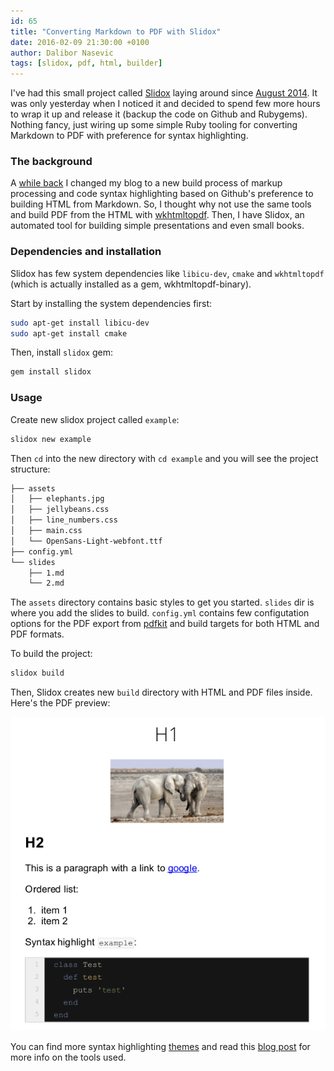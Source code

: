 ```yaml
---
id: 65
title: "Converting Markdown to PDF with Slidox"
date: 2016-02-09 21:30:00 +0100
author: Dalibor Nasevic
tags: [slidox, pdf, html, builder]
---
```


I've had this small project called [Slidox](https://github.com/dalibor/slidox) laying around since [August 2014](https://github.com/dalibor/slidox/commit/7f67c6791c9b8c76da49402cbe4c5422181c7701). It was only yesterday when I noticed it and decided to spend few more hours to wrap it up and release it (backup the code on Github and Rubygems). Nothing fancy, just wiring up some simple Ruby tooling for converting Markdown to PDF with preference for syntax highlighting.

### The background

A [while back](/posts/47-markup-processing-and-code-syntax-highlight) I changed my blog to a new build process of markup processing and code syntax highlighting based on Github's preference to building HTML from Markdown. So, I thought why not use the same tools and build PDF from the HTML with [wkhtmltopdf](http://wkhtmltopdf.org/). Then, I have Slidox, an automated tool for building simple presentations and even small books.

### Dependencies and installation

Slidox has few system dependencies like `libicu-dev`, `cmake` and `wkhtmltopdf` (which is actually installed as a gem, wkhtmltopdf-binary).

Start by installing the system dependencies first:

```bash
sudo apt-get install libicu-dev
sudo apt-get install cmake
```

Then, install `slidox` gem:

```bash
gem install slidox
```

### Usage

Create new slidox project called `example`:

```bash
slidox new example
```

Then `cd` into the new directory with `cd example` and you will see the project structure:

```bash
├── assets
│   ├── elephants.jpg
│   ├── jellybeans.css
│   ├── line_numbers.css
│   ├── main.css
│   └── OpenSans-Light-webfont.ttf
├── config.yml
└── slides
    ├── 1.md
    └── 2.md
```

The `assets` directory contains basic styles to get you started. `slides` dir is where you add the slides to build. `config.yml` contains few configutation options for the PDF export from [pdfkit](https://github.com/pdfkit/pdfkit) and build targets for both HTML and PDF formats.

To build the project:

```bash
slidox build
```

Then, Slidox creates new `build` directory with HTML and PDF files inside. Here's the PDF preview:

<p style="text-align: center">
  <img src="/images/slidox_screenshot.png" alt="Slidox PDF build screenshot">
</p>

You can find more syntax highlighting [themes](https://github.com/cstrahan/pygments-styles/tree/master/themes) and read this [blog post](/posts/47-markup-processing-and-code-syntax-highlight) for more info on the tools used.
